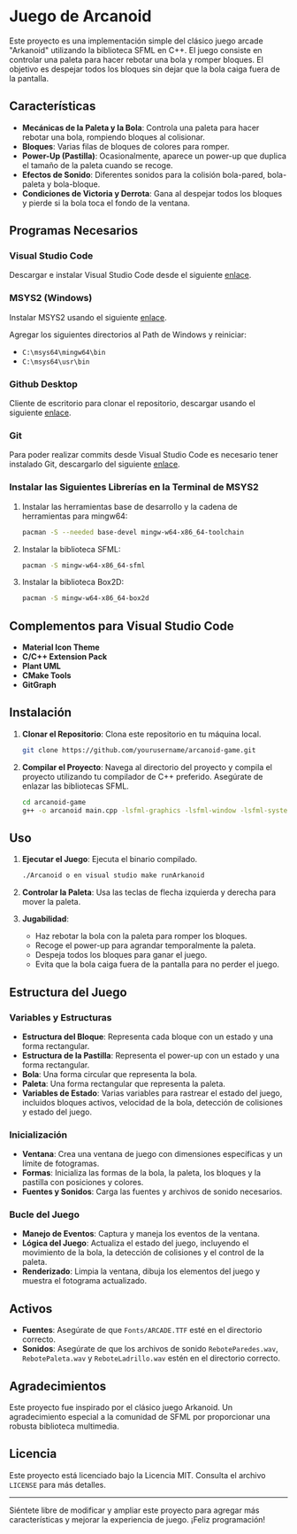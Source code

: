 # Juego de Arcanoid

Este proyecto es una implementación simple del clásico juego arcade "Arkanoid" utilizando la biblioteca SFML en C++. El juego consiste en controlar una paleta para hacer rebotar una bola y romper bloques. El objetivo es despejar todos los bloques sin dejar que la bola caiga fuera de la pantalla.

## Características

- **Mecánicas de la Paleta y la Bola**: Controla una paleta para hacer rebotar una bola, rompiendo bloques al colisionar.
- **Bloques**: Varias filas de bloques de colores para romper.
- **Power-Up (Pastilla)**: Ocasionalmente, aparece un power-up que duplica el tamaño de la paleta cuando se recoge.
- **Efectos de Sonido**: Diferentes sonidos para la colisión bola-pared, bola-paleta y bola-bloque.
- **Condiciones de Victoria y Derrota**: Gana al despejar todos los bloques y pierde si la bola toca el fondo de la ventana.

## Programas Necesarios

### Visual Studio Code
Descargar e instalar Visual Studio Code desde el siguiente [enlace](https://code.visualstudio.com/).

### MSYS2 (Windows)
Instalar MSYS2 usando el siguiente [enlace](https://www.msys2.org/).

Agregar los siguientes directorios al Path de Windows y reiniciar:
- `C:\msys64\mingw64\bin`
- `C:\msys64\usr\bin`

### Github Desktop
Cliente de escritorio para clonar el repositorio, descargar usando el siguiente [enlace](https://desktop.github.com/).

### Git
Para poder realizar commits desde Visual Studio Code es necesario tener instalado Git, descargarlo del siguiente [enlace](https://git-scm.com/).

### Instalar las Siguientes Librerías en la Terminal de MSYS2

1. Instalar las herramientas base de desarrollo y la cadena de herramientas para mingw64:

    ```bash
    pacman -S --needed base-devel mingw-w64-x86_64-toolchain
    ```

2. Instalar la biblioteca SFML:

    ```bash
    pacman -S mingw-w64-x86_64-sfml
    ```

3. Instalar la biblioteca Box2D:

    ```bash
    pacman -S mingw-w64-x86_64-box2d
    ```

## Complementos para Visual Studio Code

- **Material Icon Theme**
- **C/C++ Extension Pack**
- **Plant UML**
- **CMake Tools**
- **GitGraph**

## Instalación

1. **Clonar el Repositorio**: Clona este repositorio en tu máquina local.

    ```bash
    git clone https://github.com/yourusername/arcanoid-game.git
    ```

2. **Compilar el Proyecto**: Navega al directorio del proyecto y compila el proyecto utilizando tu compilador de C++ preferido. Asegúrate de enlazar las bibliotecas SFML.

    ```bash
    cd arcanoid-game
    g++ -o arcanoid main.cpp -lsfml-graphics -lsfml-window -lsfml-system -lsfml-audio
    ```

## Uso

1. **Ejecutar el Juego**: Ejecuta el binario compilado.

    ```bash
    ./Arcanoid o en visual studio make runArkanoid
    ```

2. **Controlar la Paleta**: Usa las teclas de flecha izquierda y derecha para mover la paleta.

3. **Jugabilidad**:
   - Haz rebotar la bola con la paleta para romper los bloques.
   - Recoge el power-up para agrandar temporalmente la paleta.
   - Despeja todos los bloques para ganar el juego.
   - Evita que la bola caiga fuera de la pantalla para no perder el juego.

## Estructura del Juego

### Variables y Estructuras

- **Estructura del Bloque**: Representa cada bloque con un estado y una forma rectangular.
- **Estructura de la Pastilla**: Representa el power-up con un estado y una forma rectangular.
- **Bola**: Una forma circular que representa la bola.
- **Paleta**: Una forma rectangular que representa la paleta.
- **Variables de Estado**: Varias variables para rastrear el estado del juego, incluidos bloques activos, velocidad de la bola, detección de colisiones y estado del juego.

### Inicialización

- **Ventana**: Crea una ventana de juego con dimensiones específicas y un límite de fotogramas.
- **Formas**: Inicializa las formas de la bola, la paleta, los bloques y la pastilla con posiciones y colores.
- **Fuentes y Sonidos**: Carga las fuentes y archivos de sonido necesarios.

### Bucle del Juego

- **Manejo de Eventos**: Captura y maneja los eventos de la ventana.
- **Lógica del Juego**: Actualiza el estado del juego, incluyendo el movimiento de la bola, la detección de colisiones y el control de la paleta.
- **Renderizado**: Limpia la ventana, dibuja los elementos del juego y muestra el fotograma actualizado.

## Activos

- **Fuentes**: Asegúrate de que `Fonts/ARCADE.TTF` esté en el directorio correcto.
- **Sonidos**: Asegúrate de que los archivos de sonido `ReboteParedes.wav`, `RebotePaleta.wav` y `ReboteLadrillo.wav` estén en el directorio correcto.

## Agradecimientos

Este proyecto fue inspirado por el clásico juego Arkanoid. Un agradecimiento especial a la comunidad de SFML por proporcionar una robusta biblioteca multimedia.

## Licencia

Este proyecto está licenciado bajo la Licencia MIT. Consulta el archivo `LICENSE` para más detalles.

---

Siéntete libre de modificar y ampliar este proyecto para agregar más características y mejorar la experiencia de juego. ¡Feliz programación!